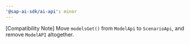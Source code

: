 ```yaml
---
'@sap-ai-sdk/ai-api': minor
---
```


[Compatibility Note] Move `modelsGet()` from `ModelApi` to `ScenarioApi`, and remove `ModelAPI` altogether.
